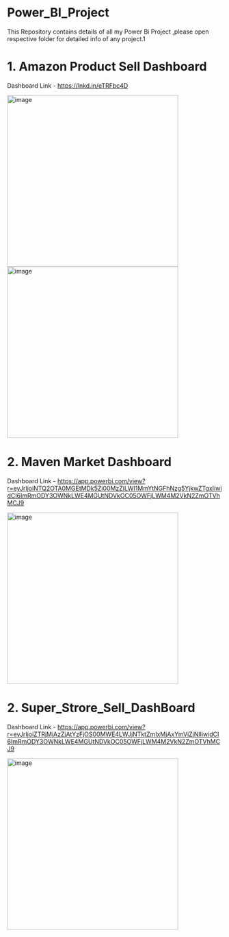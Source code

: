 # Power_BI_Project

This Repository contains details of all my Power Bi Project ,please open respective folder for detailed info of any project.1

# 1. Amazon Product Sell Dashboard # 
Dashboard Link - https://lnkd.in/eTRFbc4D

<img width="400" alt="image" src="https://github.com/jyoti-1233/Power_BI_Projects/assets/131963970/db0ba3a6-2b97-49b0-8e1e-af5934213eca"> <img width="400" alt="image" src="https://github.com/jyoti-1233/Power_BI_Projects/assets/131963970/5323ab84-b09a-4c50-99bf-14f070e7f590">


# 2. Maven Market Dashboard # 
Dashboard Link - https://app.powerbi.com/view?r=eyJrIjoiNTQ2OTA0MGEtMDk5Zi00MzZiLWI1MmYtNGFhNzg5YjkwZTgxIiwidCI6ImRmODY3OWNkLWE4MGUtNDVkOC05OWFjLWM4M2VkN2ZmOTVhMCJ9

<img width="400" alt="image" src="https://github.com/jyoti-1233/Power_BI_Projects/assets/131963970/8a56238e-c84d-44a5-aa35-3f08cc8fd77c">

# 2. Super_Strore_Sell_DashBoard # 
Dashboard Link - https://app.powerbi.com/view?r=eyJrIjoiZTRjMjAzZjAtYzFjOS00MWE4LWJjNTktZmIxMjAxYmViZjNlIiwidCI6ImRmODY3OWNkLWE4MGUtNDVkOC05OWFjLWM4M2VkN2ZmOTVhMCJ9

<img width="400" alt="image" src="https://github.com/jyoti-1233/Power_BI_Projects/assets/131963970/cdf76dae-efa0-4d4c-b8d9-16f6a5453602">



